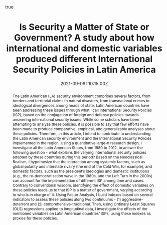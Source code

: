 ---
abstract: The Latin American (LA) security environment comprises several factors, from borders and territorial claims to natural disasters, from transnational crimes to ideological divergences among heads of state. Latin American countries have been addressing these issues through what I call International Security Policies (ISP), based on the conjugation of foreign and defense policies towards answering international security issues. While some scholars have been attempting to analyze these policies, it is possible to say that few efforts have been made to produce comparative, empirical, and generalizable analyses about these policies. Therefore, in this article, I intend to contribute to understanding the Latin American security environment and the International Security Policies implemented in the region. Using a quantitative large-n research design, I investigate all the Latin American States, from 1980 to 2012, to answer the following question - what explains the varying international security policies adopted by these countries during this period? Based on the Neoclassical Realism, I hypothesize that the interaction among systemic factors, such as global polarity and interstate rivalry (the end of the Cold War, for example), and domestic factors, such as the president’s ideologies and domestic institutions (e.g., the re-democratization wave in the 1980s, and the Left Turn in the 2000s) can account for the implementation of different ISP among time and cases. Contrary to conventional wisdom, identifying the effect of domestic variables on these policies leads us to that ISP is a matter of government, varying according to who is in charge of it. Using Factor Analysis, I build indexes based on several indicators to assess these policies along two continuums - (1) aggressive-deterrent and (2) comprehensive-traditional. Then, using Ordinary Least Squares (OLS) regressions applied to longitudinal data, I investigate the effects of the mentioned variables on Latin American countries’ ISPs, using these indexes as proxies for these policies.

authors:
  - admin

date: "2021-09-09T10:15:00Z"
event: XI Meeting of the Brazilian Defense Studies Association (ABED)
event_url: https://www.enabed2021.abedef.org/site/capa
featured: false
math: true
publishDate: "2020-09-06T00:00:00Z"

tags: 
- International Security  
- Latin America  
- Foreign Policy  
- Defense Policy  
- Neoclassical Realism  
- Panel Data Analysis  
- Principal Component Analysis  
- Content Analysis

title: 'Is Security a Matter of State or Government? A study about how international and domestic variables produced different International Security Policies in Latin America'
---